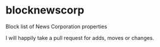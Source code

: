 # blocknewscorp
Block list of News Corporation properties

I will happily take a pull request for adds, moves or changes.
